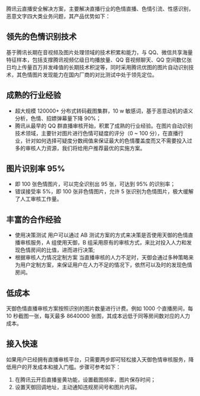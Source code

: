 腾讯云直播安全解决方案，主要解决直播行业的色情直播、色情引流、性感识别，恶意文字四大类业务问题，其产品优势如下：

## 领先的色情识别技术

基于腾讯长期在音视频及图片处理领域的技术积累和能力，与 QQ、微信共享海量特征样本，包括支撑腾讯视频亿级日均播放量、QQ 音视频聊天、QQ 空间数亿张日均上传量百万并发峰值的长期技术积淀等，同时采用腾讯优图的图片自动识别技术，其色情图片发现能力在国内厂商的对比测试中处于领先定位。

## 成熟的行业经验 

- 超大规模 120000+ 分布式转码截图集群，10 w 敏感词，基于恶意动机的语义分析，色情、招嫖弹幕量下降 90%；
- 腾讯从最早的 QQ 群直播审核开始，积累了成熟的行业经验。在图片自动识别技术领域，主要针对图片进行色情可疑度的评分（0 ~ 100 分），在直播行业，针对如何选择可疑度分数阀值来保证最大的色情覆盖度而又不需要投入过多的审核人力资源，我们将给用户推荐最优的实施方案。

## 图片识别率 95%

- 即 100 张色情图片，可以完全识别出 95 张，可达到 95% 的识别率；
- 错误接受率 5%，即 100 张非色情图片，允许 5 张识别为色情图片，极大缓解了人工审核工作量。

## 丰富的合作经验

- 使用决策测试
用户可以通过 AB 测试方案的方式来决策是否使用天御的色情直播审核服务，A 组使用天御，B 组采用原有的审核方式，来比对投入人力和发现色情房间的比值，进而进行决策;
- 根据审核人力情况定制方案
当直播审核的人力不足时，天御会通过多种策略来为用户定制方案，来保证用户在人力不足的情况下，依然可以及时的发现色情房间。

## 低成本

天御色情直播审核方案按照识别的图片数量进行计费。例如 1000 个直播房间，每 10 秒截图一张，每天最多 8640000 张图，其成本远低于同等房间数对应的人力成本。

## 接入快速

如果用户已经拥有直播审核平台，只需要两步即可轻松接入天御色情审核服务，降低用户的开发成本和接入门槛。步骤可参考如下：

1. 在腾讯云开启直播鉴黄功能，设置截图频率，图片保存时间；
2. 设置天御回调地址，主动通知违规房间号和图片内容。
